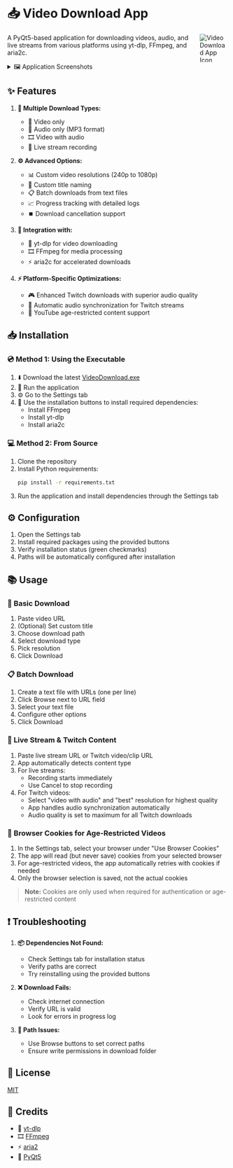 # 📥 Video Download App

<img src="icons/app_icon.ico" width="64" height="64" alt="Video Download App Icon" align="right">

A PyQt5-based application for downloading videos, audio, and live streams from various platforms using yt-dlp, FFmpeg, and aria2c.

<details>
<summary>🖼️ Application Screenshots</summary>

<div align="center">
  <img src="img/main.png" width="800" alt="Main Window Interface">
  <p><em>Main Application Window</em></p>
  
  <img src="img/settings.png" width="800" alt="Settings Panel">
  <p><em>Settings and Package Management</em></p>
</div>
</details>

## ✨ Features

1. **📼 Multiple Download Types:**
   - 🎥 Video only
   - 🎵 Audio only (MP3 format)
   - 🎞️ Video with audio
   - 🔴 Live stream recording

2. **⚙️ Advanced Options:**
   - 📊 Custom video resolutions (240p to 1080p)
   - 📝 Custom title naming
   - 📋 Batch downloads from text files
   - 📈 Progress tracking with detailed logs
   - ⏹️ Download cancellation support

3. **🔧 Integration with:**
   - 🚀 yt-dlp for video downloading
   - 🎞️ FFmpeg for media processing
   - ⚡ aria2c for accelerated downloads
   
4. **⚡ Platform-Specific Optimizations:**
   - 🎮 Enhanced Twitch downloads with superior audio quality
   - 🔄 Automatic audio synchronization for Twitch streams
   - 📱 YouTube age-restricted content support

## 📥 Installation

### 💿 Method 1: Using the Executable
1. ⬇️ Download the latest [VideoDownload.exe](https://github.com/JaredJomar/Projects/raw/main/VideoDownload/VideoDownload.exe)
2. 🏃 Run the application
3. ⚙️ Go to the Settings tab
4. 🔧 Use the installation buttons to install required dependencies:
   - Install FFmpeg
   - Install yt-dlp
   - Install aria2c

### 💻 Method 2: From Source
1. Clone the repository
2. Install Python requirements:
   ```bash
   pip install -r requirements.txt
   ```
3. Run the application and install dependencies through the Settings tab

## ⚙️ Configuration

1. Open the Settings tab
2. Install required packages using the provided buttons
3. Verify installation status (green checkmarks)
4. Paths will be automatically configured after installation

## 📚 Usage

### 🔰 Basic Download
1. Paste video URL
2. (Optional) Set custom title
3. Choose download path
4. Select download type
5. Pick resolution
6. Click Download

### 📋 Batch Download
1. Create a text file with URLs (one per line)
2. Click Browse next to URL field
3. Select your text file
4. Configure other options
5. Click Download

### 🔴 Live Stream & Twitch Content
1. Paste live stream URL or Twitch video/clip URL
2. App automatically detects content type
3. For live streams:
   - Recording starts immediately
   - Use Cancel to stop recording
4. For Twitch videos:
   - Select "video with audio" and "best" resolution for highest quality
   - App handles audio synchronization automatically
   - Audio quality is set to maximum for all Twitch downloads

### 🍪 Browser Cookies for Age-Restricted Videos
1. In the Settings tab, select your browser under "Use Browser Cookies"
2. The app will read (but never save) cookies from your selected browser
3. For age-restricted videos, the app automatically retries with cookies if needed
4. Only the browser selection is saved, not the actual cookies

> **Note:** Cookies are only used when required for authentication or age-restricted content

## ❗ Troubleshooting

1. **📦 Dependencies Not Found:**
   - Check Settings tab for installation status
   - Verify paths are correct
   - Try reinstalling using the provided buttons

2. **❌ Download Fails:**
   - Check internet connection
   - Verify URL is valid
   - Look for errors in progress log

3. **📁 Path Issues:**
   - Use Browse buttons to set correct paths
   - Ensure write permissions in download folder

## 📄 License

[MIT](https://choosealicense.com/licenses/mit/)

## 👏 Credits

- 🚀 [yt-dlp](https://github.com/yt-dlp/yt-dlp)
- 🎞️ [FFmpeg](https://github.com/FFmpeg/FFmpeg)
- ⚡ [aria2](https://github.com/aria2/aria2)
- 🎨 [PyQt5](https://www.riverbankcomputing.com/software/pyqt/)

